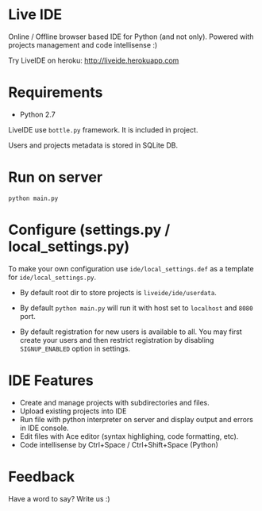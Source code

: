 Live IDE
========

Online / Offline browser based IDE for Python (and not only).
Powered with projects management and code intellisense :)

Try LiveIDE on heroku: http://liveide.herokuapp.com


Requirements
============

 * Python 2.7

LiveIDE use `bottle.py` framework. It is included in project.

Users and projects metadata is stored in SQLite DB.


Run on server
=============

    python main.py


Configure (settings.py / local_settings.py)
===========================================

To make your own configuration use `ide/local_settings.def` as a template
for `ide/local_settings.py`.

 * By default root dir to store projects is `liveide/ide/userdata`.

 * By default `python main.py` will run it with host set to `localhost` and `8080` port.

 * By default registration for new users is available to all. You may first create your users and then restrict registration by disabling `SIGNUP_ENABLED` option in settings.


IDE Features
============

 * Create and manage projects with subdirectories and files.
 * Upload existing projects into IDE
 * Run file with python interpreter on server and display output and errors in IDE console.
 * Edit files with Ace editor (syntax highlighing, code formatting, etc).
 * Code intellisense by Ctrl+Space / Ctrl+Shift+Space (Python)

Feedback
========

Have a word to say? Write us :)
